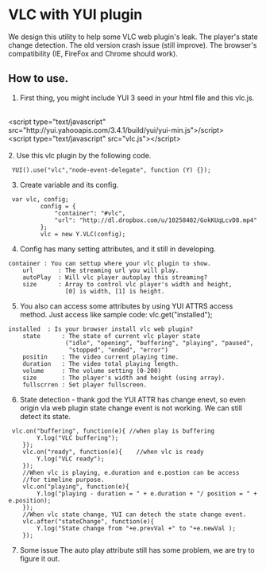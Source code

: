VLC with YUI plugin
===================

We design this utility to help some VLC web plugin's leak.
The player's state change detection. The old version crash issue (still improve).
The browser's compatibility (IE, FireFox and Chrome should work).

How to use.
-------

1. First thing, you might include YUI 3 seed in your html file and this vlc.js.
<br/>
 &lt;script type=&quot;text/javascript&quot; src=&quot;http://yui.yahooapis.com/3.4.1/build/yui/yui-min.js&quot;&gt;/script&gt;<br/>&lt;script type=&quot;text/javascript&quot; src=&quot;vlc.js&quot;&gt;&lt;/script&gt;<br/>
<br/>
2. Use this vlc plugin by the following code.
<pre><code> YUI().use("vlc","node-event-delegate", function (Y) {});
</code></pre>

3. Create variable and its config.
<pre><code> var vlc, config;
         config = {
             "container": "#vlc",
             "url": "http://dl.dropbox.com/u/10258402/GokKUqLcvD8.mp4"
         };
         vlc = new Y.VLC(config);
</code></pre>

4. Config has many setting attributes, and it still in developing.
<pre><code>container : You can settup where your vlc plugin to show.
    url       : The streaming url you will play.
    autoPlay  : Will vlc player autoplay this streaming?
    size      : Array to control vlc player's width and height,
                [0] is width, [1] is height.
</pre></code>

5. You also can access some attributes by using YUI ATTRS access method.
   Just access like sample code:  vlc.get("installed");
<pre><code>installed  : Is your browser install vlc web plugin?
    state      : The state of current vlc player state
                ("idle", "opening", "buffering", "playing", "paused",
                 "stopped", "ended", "error")
    positin    : The video current playing time.
    duration   : The video total playing length.
    volume     : The volume setting (0-200)
    size       : The player's width and height (using array).
    fullscrren : Set player fullscreen.
</pre></code>

6. State detection - thank god the YUI ATTR has change enevt,
   so even origin vla web plugin state change event is not working.
   We can still detect its state.
<pre><code> vlc.on("buffering", function(e){ //when play is buffering
        Y.log("VLC buffering");
    });
    vlc.on("ready", function(e){    //when vlc is ready
        Y.log("VLC ready");
    });
    //When vlc is playing, e.duration and e.postion can be access
    //for timeline purpose.
    vlc.on("playing", function(e){
        Y.log("playing - duration = " + e.duration + "/ position = " + e.position);
    });
    //When vlc state change, YUI can detech the state change event.
    vlc.after("stateChange", function(e){
        Y.log("State change from "+e.prevVal +" to "+e.newVal );
    });
</code></pre>
7. Some issue
    The auto play attribute still has some problem, we are try to figure it out.

